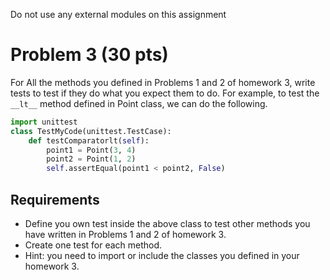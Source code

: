 Do not use any external modules on this assignment

# Problem 3 (30 pts)

For All the methods you defined in Problems 1 and 2 of homework 3, write tests to test if they do what you expect them to do. For example, to test the `__lt__` method defined in Point class, we can do the following.

```python
import unittest
class TestMyCode(unittest.TestCase):
    def testComparatorlt(self):
        point1 = Point(3, 4)
        point2 = Point(1, 2)
        self.assertEqual(point1 < point2, False)
```

## Requirements

- Define you own test inside the above class to test other methods you have written in Problems 1 and 2 of homework 3.
- Create one test for each method.
- Hint: you need to import or include the classes you defined in your homework 3.